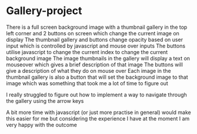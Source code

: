 # Gallery-project

There is a full screen background image with a thumbnail gallery in the top left corner and 2 buttons on screen which change the current image on display
The thumbnail gallery and buttons change opacity based on user input which is controlled by javascript and mouse over inputs
The buttons utilise javascript to change the current index to change the current background image
The image thumbnails in the gallery will display a text on mouseover which gives a brief description of that image
The buttons will give a description of what they do on mouse over
Each image in the thumbnail gallery is also a button that will set the background image to that image which was something that took me a lot of time to figure out

I really struggled to figure out how to implement a way to navigate through the gallery using the arrow keys

A bit more time with javascript (or just more practise in general) would make this easier for me but considering the experience I have at the moment I am very happy with the outcome
